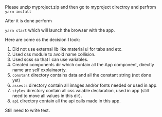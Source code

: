 Please unzip myproject.zip and then go to myproject directroy and perfrom 
 `yarn install`

 After it is done perform

 `yarn start` which will launch the browser with the app.


Here are come os the decision I took:

1. Did not use external lib like material ui for tabs and etc.
2. Used css module to avoid name collision.
3. Used scss so that I can use variables.
4. Created components dir which contain all the App component, directly name are self explainaorty.
5. `constant` directory contains data and all the constant string (not done  yet)
6. `assests` directory contain all images and/or fonts needed or used in app.
7. `styles` directory contain all css vaiable declaration, used in app (still need to move all values in this dir).
8. `api` directory contain all the api calls made in this app.


Still need to write test.

